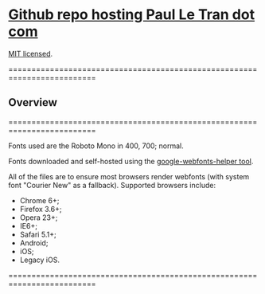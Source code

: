 # [Github repo hosting Paul Le Tran dot com](https://github.com/PaulTran47/paultran47.github.io)

[MIT licensed](https://github.com/PaulTran47/paultran47.github.io/blob/master/LICENCE.md).

=========================================================================

## Overview
=========================================================================

Fonts used are the Roboto Mono in 400, 700; normal.

Fonts downloaded and self-hosted using the [google-webfonts-helper tool](https://github.com/majodev/google-webfonts-helper).

All of the files are to ensure most browsers render webfonts (with system font "Courier New" as a fallback). Supported browsers include:

* Chrome 6+;
* Firefox 3.6+;
* Opera 23+;
* IE6+;
* Safari 5.1+;
* Android;
* iOS;
* Legacy iOS.

=========================================================================
